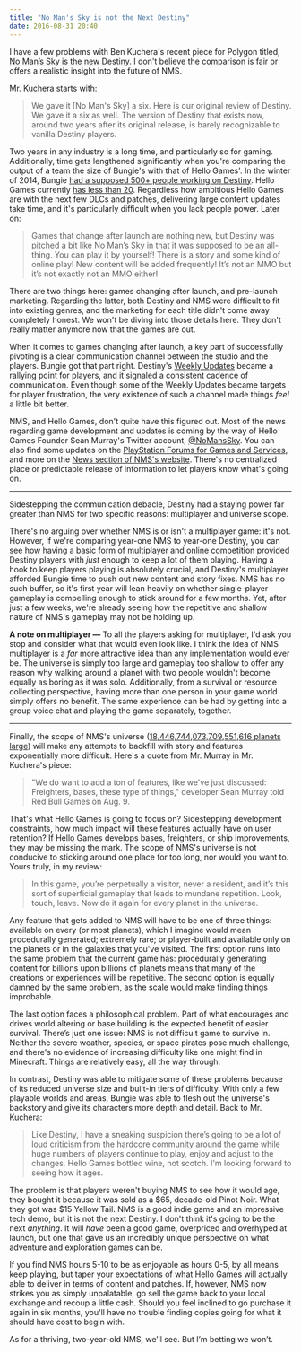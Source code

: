 ```yaml
---
title: "No Man's Sky is not the Next Destiny"
date: 2016-08-31 20:40
---
```

I have a few problems with Ben Kuchera's recent piece for Polygon titled, [No Man’s Sky is the new Destiny][kuchera nms]. I don't believe the comparison is fair or offers a realistic insight into the future of NMS.

Mr. Kuchera starts with:

> We gave it [No Man's Sky] a six. Here is our original review of Destiny. We gave it a six as well. The version of Destiny that exists now, around two years after its original release, is barely recognizable to vanilla Destiny players.

Two years in any industry is a long time, and particularly so for gaming. Additionally, time gets lengthened significantly when you're comparing the output of a team the size of Bungie's with that of Hello Games'. In the winter of 2014, Bungie [had a supposed 500+ people working on Destiny][bungie stats]. Hello Games currently [has less than 20][nms size]. Regardless how ambitious Hello Games are with the next few DLCs and patches, delivering large content updates take time, and it's particularly difficult when you lack people power. Later on:

> Games that change after launch are nothing new, but Destiny was pitched a bit like No Man’s Sky in that it was supposed to be an all-thing. You can play it by yourself! There is a story and some kind of online play! New content will be added frequently! It’s not an MMO but it’s not exactly not an MMO either!

There are two things here: games changing after launch, and pre-launch marketing. Regarding the latter, both Destiny and NMS were difficult to fit into existing genres, and the marketing for each title didn't come away completely honest. We won't be diving into those details here. They don't really matter anymore now that the games are out. 

When it comes to games changing after launch, a key part of successfully pivoting is a clear communication channel between the studio and the players. Bungie got that part right. Destiny's [Weekly Updates][bungie weekly updates] became a rallying point for players, and it signaled a consistent cadence of communication. Even though some of the Weekly Updates became targets for player frustration, the very existence of such a channel made things _feel_ a little bit better.

NMS, and Hello Games, don't quite have this figured out. Most of the news regarding game development and updates is coming by the way of Hello Games Founder Sean Murray's Twitter account, [@NoMansSky][@nms]. You can also find some updates on the [PlayStation Forums for Games and Services][ps forums], and more on the [News section of NMS's website][nms.com]. There's no centralized place or predictable release of information to let players know what's going on. 

---

Sidestepping the communication debacle, Destiny had a staying power far greater than NMS for two specific reasons: multiplayer and universe scope. 

There's no arguing over whether NMS is or isn't a multiplayer game: it's not. However, if we're comparing year-one NMS to year-one Destiny, you can see how  having a basic form of multiplayer and online competition provided Destiny players with _just_ enough to keep a lot of them playing. Having a hook to keep players playing is absolutely crucial, and Destiny's multiplayer afforded Bungie time to push out new content and story fixes. NMS has no such buffer, so it's first year will lean heavily on whether single-player gameplay is compelling enough to stick around for a few months. Yet, after just a few weeks, we're already seeing how the repetitive and shallow nature of NMS's gameplay may not be holding up. 

**A note on multiplayer &mdash;** To all the players asking for multiplayer, I'd ask you stop and consider what that would even look like. I think the idea of NMS multiplayer is a _far_ more attractive idea than any implementation would ever be. The universe is simply too large and gameplay too shallow to offer any reason why walking around a planet with two people wouldn't become equally as boring as it was solo. Additionally, from a survival or resource collecting perspective, having more than one person in your game world simply offers no benefit. The same experience can be had by getting into a group voice chat and playing the game separately, together.

---

Finally, the scope of NMS's universe ([18,446,744,073,709,551,616 planets large][nms size]) will make any attempts to backfill with story and features exponentially more difficult. Here's a quote from Mr. Murray in Mr. Kuchera's piece:  

> "We do want to add a ton of features, like we've just discussed: Freighters, bases, these type of things," developer Sean Murray told Red Bull Games on Aug. 9. 

That's what Hello Games is going to focus on? Sidestepping development constraints, how much impact will these features actually have on user retention? If Hello Games develops bases, freighters, or ship improvements, they may be missing the mark. The scope of NMS's universe is not conducive to sticking around one place for too long, nor would you want to. Yours truly, in my review:

> In this game, you’re perpetually a visitor, never a resident, and it’s this sort of superficial gameplay that leads to mundane repetition. Look, touch, leave. Now do it again for every planet in the universe.

Any feature that gets added to NMS will have to be one of three things: available on every (or most planets), which I imagine would mean procedurally generated; extremely rare; or player-built and available only on the planets or in the galaxies that you've visited. The first option runs into the same problem that the current game has: procedurally generating content for billions upon billions of planets means that many of the creations or experiences will be repetitive. The second option is equally damned by the same problem, as the scale would make finding things improbable. 

The last option faces a philosophical problem. Part of what encourages and drives world altering or base building is the expected benefit of easier survival. There’s just one issue: NMS is not difficult game to survive in. Neither the severe weather, species, or space pirates pose much challenge, and there's no evidence of increasing difficulty like one might find in Minecraft. Things are relatively easy, all the way through. 

In contrast, Destiny was able to mitigate some of these problems because of its reduced universe size and built-in tiers of difficulty. With only a few playable worlds and areas, Bungie was able to flesh out the universe's backstory and give its characters more depth and detail. Back to Mr. Kuchera: 

> Like Destiny, I have a sneaking suspicion there’s going to be a lot of loud criticism from the hardcore community around the game while huge numbers of players continue to play, enjoy and adjust to the changes. Hello Games bottled wine, not scotch. I'm looking forward to seeing how it ages.

The problem is that players weren't buying NMS to see how it would age, they bought it because it was sold as a $65, decade-old Pinot Noir. What they got was $15 Yellow Tail. NMS is a good indie game and an impressive tech demo, but it is not the next Destiny. I don't think it's going to be the next _anything_. It will _have_ been a good game, overpriced and overhyped at launch, but one that gave us an incredibly unique perspective on what adventure and exploration games can be. 

If you find NMS hours 5-10 to be as enjoyable as hours 0-5, by all means keep playing, but taper your expectations of what Hello Games will actually able to deliver in terms of content and patches. If, however, NMS now strikes you as simply unpalatable, go sell the game back to your local exchange and recoup a little cash. Should you feel inclined to go purchase it again in six months, you'll have no trouble finding copies going for what it should have cost to begin with.

As for a thriving, two-year-old NMS, we’ll see. But I’m betting we won’t. 

[kuchera nms]:http://www.polygon.com/2016/8/18/12532618/no-mans-sky-destiny
[bungie stats]:http://www.gamespot.com/articles/destiny-nearing-13-million-players-500-people-work/1100-6424361/
[nms stats]:https://blog.eu.playstation.com/2014/08/26/exploring-18446744073709551616-planets-mans-sky/
[destiny review]:http://www.polygon.com/2014/9/12/6138497/destiny-review-no-fate
[bungie weekly updates]:https://www.google.com/#q=bungie+weekly+updates
[@nms]:https://twitter.com/nomanssky
[ps forums]: http://community.us.playstation.com/t5/Games-Services/bd-p/22190
[nms.com]:http://www.no-mans-sky.com/news/
[nms size]:http://www.hellogames.org/about-us/